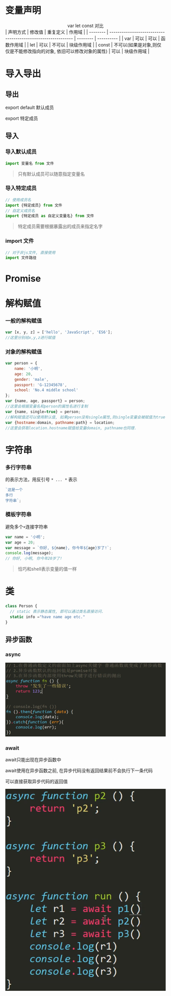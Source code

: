 # 变量声明

<center>var let const 对比</center>
| 声明方式 | 修改值                                                       | 重复定义 | 作用域     |
| -------- | ------------------------------------------------------------ | -------- | ---------- |
| var      | 可以                                                         | 可以     | 函数作用域 |
| let      | 可以                                                         | 不可以   | 块级作用域 |
| const    | 不可以(如果是对象,则仅仅是不能修改指向的对象, 依旧可以修改对象的属性) | 可以     | 块级作用域 |

# 导入导出

## 导出

export default 默认成员

export 特定成员

## 导入

### 导入默认成员

```js
import 变量名 from 文件
```

> 只有默认成员可以随意指定变量名

### 导入特定成员

```js
// 使用成员名
import {特定成员} from 文件
// 自定义成员名
import {特定成员 as 自定义变量名} from 文件
```

> 特定成员需要根据暴露出的成员来指定名字

### import 文件

```js
// 对于非js文件, 直接使用
import 文件路径
```

# Promise

# 解构赋值

### 一般的解构赋值

```js
var [x, y, z] = ['hello', 'JavaScript', 'ES6'];
//这里分别给x,y,z进行赋值
```

### 对象的解构赋值

```js
var person = {
    name: '小明',
    age: 20,
    gender: 'male',
    passport: 'G-12345678',
    school: 'No.4 middle school'
};
var {name, age, passport} = person;
//这里会根据变量名和person的属性名进行复制
var {name, single=true} = person;
//解构赋值还可以使用默认值, 如果person没有single属性,则single变量会被赋值为true.
var {hostname:domain, pathname:path} = location;
//这里会获取location.hostname赋值给变量domain, pathname也同理.
```

# 字符串

### 多行字符串

的表示方法，用反引号 *`* ... *`* 表示

```js
`这是一个
多行
字符串`;
```

### 模板字符串

避免多个`+`连接字符串

```js
var name = '小明';
var age = 20;
var message = `你好, ${name}, 你今年${age}岁了!`;
console.log(message);
// 你好, 小明, 你今年20岁了!
```

> 恰巧和shell表示变量的值一样

# 类

```js
class Person {
  // static 表示静态属性, 即可以通过类名直接访问. 
  static info ="have name age etc."
}
```

## 异步函数

### async

![image-20200114165628436](image-20200114165628436.png)

### await

await只能出现在异步函数中

await使用在异步函数之前, 在异步代码没有返回结果前不会执行下一条代码

可以直接获取异步代码的返回值

![image-20200114170056811](image-20200114170056811.png)

